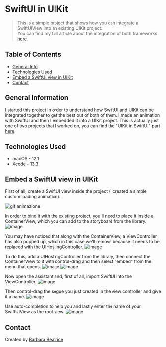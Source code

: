 # SwiftUI in UIKit
> This is a simple project that shows how you can integrate a SwiftUIView into an existing UIKit project.  
> You can find my full article about the integration of both frameworks [here](https://medium.com/@barbarabeatrice95/swiftui-or-uikit-did-you-mean-swiftuikit-6eeb115c5e59).

## Table of Contents
* [General Info](#general-information)
* [Technologies Used](#technologies-used)
* [Embed a SwiftUI view in UIKit](#embed-a-swiftui-view-in-uikit)
* [Contact](#contact)

## General Information
I started this project in order to understand how SwiftUI and UIKit can be integrated together to get the best out of both of them. 
I made an animation with SwiftUI and then I embedded it into a UIKit project.
This is actually just one of two projects that I worked on, you can find the "UIKit in SwiftUI" part [here](https://github.com/BarbaraBeatrice/UIKit-in-SwiftUI).

## Technologies Used
- macOS - 12.1
- Xcode - 13.3

## Embed a SwiftUI view in UIKit
First of all, create a SwiftUI view inside the project (I created a simple custom loading animation).

![gif animazione](https://user-images.githubusercontent.com/61754424/162015048-2db2b9da-3f95-40ed-bdc1-4d8b4634ceac.gif)


In order to bind it with the existing project, you'll need to place it inside a ContainerView, which you can add to the storyboard from the library.
![image](https://user-images.githubusercontent.com/61754424/161979063-2c600872-0d55-4f0f-b527-f3c547bb7f91.png)


You may have noticed that along with the ContainerView, a ViewController has also popped up, which in this case we'll remove because it needs to be replaced with the UIHostingController.
![image](https://user-images.githubusercontent.com/61754424/161979213-06b3412f-458b-40c7-aadc-a57ada4480b8.png)


To do this, add a UIHostingController from the library, then connect the ContainerView to it with control-drag and then select "embed" from the menu that opens.
![image](https://user-images.githubusercontent.com/61754424/161979263-732304f7-c4d6-4f39-aa82-aefc78b48d41.png)
![image](https://user-images.githubusercontent.com/61754424/161979341-37fe7357-b0b7-4ae6-86ba-208e1918c223.png)


Now open the assistant and, first of all, import SwiftUI into the ViewController. 
![image](https://user-images.githubusercontent.com/61754424/161979424-87980cb8-2b58-4140-a0d1-1da71caeb7da.png)


Then control-drag the segue you just created in the view controller and give it a name.
![image](https://user-images.githubusercontent.com/61754424/161979493-2ebae202-1da3-4008-9f72-e0754bc7585a.png)


Use auto-completion to help you and lastly enter the name of your SwiftUIView as the root view.
![image](https://user-images.githubusercontent.com/61754424/161979553-2c2b05cc-9ff2-4921-9240-1dec1f2a383c.png)



## Contact
Created by [Barbara Beatrice](https://github.com/BarbaraBeatrice)

